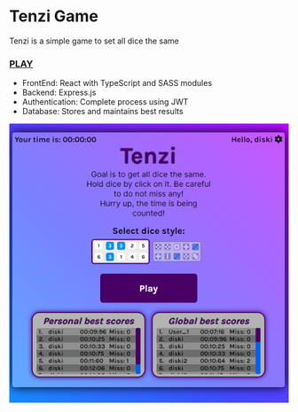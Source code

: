# Tenzi Game

Tenzi is a simple game to set all dice the same

### [PLAY](https://rhalupczok.github.io/Tenzies/)

-   FrontEnd: React with TypeScript and SASS modules
-   Backend: Express.js
-   Authentication: Complete process using JWT
-   Database: Stores and maintains best results

![Screenshot](https://github.com/rhalupczok/Portfolio/blob/master/src/images/myWork/my-work-tenzi.png)
